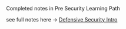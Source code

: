 Completed notes in Pre Security Learning Path 

see full notes here → [Defensive Security Intro](../../Pre%20Secuirty%20Learning%20Path/Introduction%20to%20Cyber%20Security/Defensive%20Security%20Intro.md)
